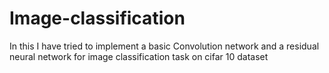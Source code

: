 # Image-classification
In this I have tried to implement a basic Convolution network and a residual neural network for image classification task on cifar 10 dataset 
